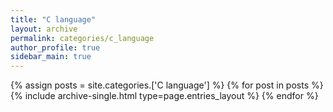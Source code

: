 ```yaml
---
title: "C language"
layout: archive
permalink: categories/c_language
author_profile: true
sidebar_main: true
---
```



{% assign posts = site.categories.['C language'] %}
{% for post in posts %} {% include archive-single.html type=page.entries_layout %} {% endfor %}

